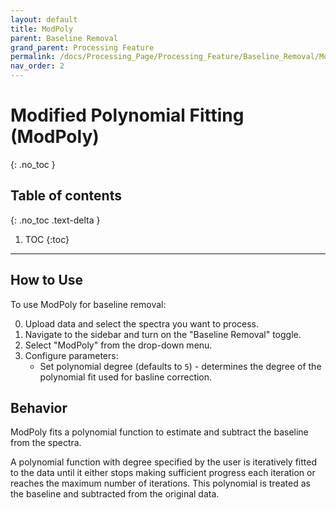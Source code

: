 ```yaml
---
layout: default
title: ModPoly
parent: Baseline Removal
grand_parent: Processing Feature
permalink: /docs/Processing_Page/Processing_Feature/Baseline_Removal/Mod_Poly/
nav_order: 2
---
```


# Modified Polynomial Fitting (ModPoly)
{: .no_toc }

## Table of contents
{: .no_toc .text-delta }

1. TOC
{:toc}

---

## How to Use

To use ModPoly for baseline removal:

0. Upload data and select the spectra you want to process.
1. Navigate to the sidebar and turn on the "Baseline Removal" toggle.
2. Select "ModPoly" from the drop-down menu.
3. Configure parameters:
    - Set polynomial degree (defaults to `5`) - determines the degree of the polynomial fit used for basline correction.

## Behavior

ModPoly fits a polynomial function to estimate and subtract the baseline from the spectra.

A polynomial function with degree specified by the user is iteratively fitted to the data until it either stops making sufficient progress each iteration or reaches the maximum number of iterations. This polynomial is treated as the baseline and subtracted from the original data.
